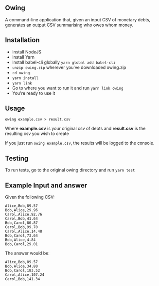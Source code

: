 ## Owing

A command-line application that, given an input CSV of monetary debts, generates an output CSV summarising who owes whom money.

## Installation

* Install NodeJS
* Install Yarn
* Install babel-cli globally `yarn global add babel-cli`
* `unzip owing.zip` wherever you've downloaded owing.zip
* `cd owing`
* `yarn install`
* `yarn link`
* Go to where you want to run it and run `yarn link owing`
* You're ready to use it

## Usage


`owing example.csv > result.csv`

Where **example.csv** is your original csv of debts and **result.csv** is the resulting csv you wish to create

If you just run `owing example.csv`, the results will be logged to the console.

## Testing

To run tests, go to the original owing directory and run `yarn test`

## Example Input and answer

Given the following CSV:

```csv
Alice,Bob,89.57
Bob,Alice,29.96
Carol,Alice,92.76
Carol,Bob,41.64
Bob,Carol,80.87
Carol,Bob,99.70
Carol,Alice,14.48
Bob,Carol,73.64
Bob,Alice,4.84
Bob,Carol,29.01
```

The answer would be:

```csv
Alice,Bob,89.57
Bob,Alice,34.80
Bob,Carol,183.52
Carol,Alice,107.24
Carol,Bob,141.34
```
